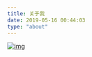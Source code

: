 ```yaml
---
title: 关于我
date: 2019-05-16 00:44:03
type: "about"
---
```

[![img](http://ghchart.rshah.org/409ba5/jiayaoO3O)](https://github.com/jiayaoO3O)

